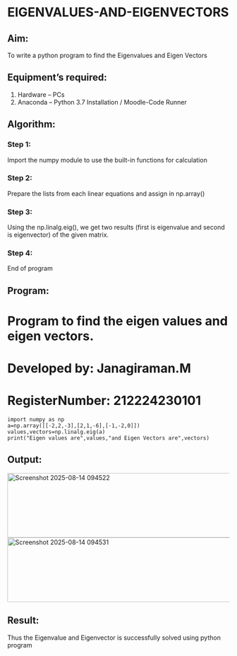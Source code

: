 # EIGENVALUES-AND-EIGENVECTORS
## Aim:
To write a python program to find the Eigenvalues and Eigen Vectors
## Equipment’s required:
1. 	Hardware – PCs
2. 	Anaconda – Python 3.7 Installation / Moodle-Code Runner
## Algorithm:
### Step 1: 
Import the numpy module to use the built-in functions for calculation
### Step 2: 
Prepare the lists from each linear equations and assign in np.array()
### Step 3: 
Using the np.linalg.eig(),  we get two results (first is eigenvalue and second is eigenvector) of the given matrix.
### Step 4: 
End of program
## Program:
# Program to find the eigen values and eigen vectors.
# Developed by: Janagiraman.M 
# RegisterNumber: 212224230101
```
import numpy as np
a=np.array([[-2,2,-3],[2,1,-6],[-1,-2,0]])
values,vectors=np.linalg.eig(a)
print("Eigen values are",values,"and Eigen Vectors are",vectors)
```
## Output:
<img width="893" height="146" alt="Screenshot 2025-08-14 094522" src="https://github.com/user-attachments/assets/358444f0-4479-4bcb-8320-ff32f88e7f13" />
<img width="877" height="146" alt="Screenshot 2025-08-14 094531" src="https://github.com/user-attachments/assets/ab50303e-01e5-42b6-86e6-dab07172db61" />

## Result:
Thus the Eigenvalue and Eigenvector is successfully solved using python program
